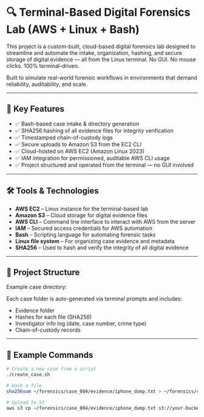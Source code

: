 # 🔍 Terminal-Based Digital Forensics Lab (AWS + Linux + Bash)

This project is a custom-built, cloud-based digital forensics lab designed to streamline and automate the intake, organization, hashing, and secure storage of digital evidence — all from the Linux terminal. No GUI. No mouse clicks. 100% terminal-driven.

Built to simulate real-world forensic workflows in environments that demand reliability, auditability, and scale.

---

## 🚀 Key Features

- ✅ Bash-based case intake & directory generation
- ✅ SHA256 hashing of all evidence files for integrity verification
- ✅ Timestamped chain-of-custody logs
- ✅ Secure uploads to Amazon S3 from the EC2 CLI
- ✅ Cloud-hosted on AWS EC2 (Amazon Linux 2023)
- ✅ IAM integration for permissioned, auditable AWS CLI usage
- ✅ Project structured and operated from the terminal — no GUI involved

---

## 🛠 Tools & Technologies

- **AWS EC2** – Linux instance for the terminal-based lab
- **Amazon S3** – Cloud storage for digital evidence files
- **AWS CLI** – Command line interface to interact with AWS from the server
- **IAM** – Secured access credentials for AWS automation
- **Bash** – Scripting language for automating forensic tasks
- **Linux file system** – For organizing case evidence and metadata
- **SHA256** – Used to hash and verify the integrity of all digital evidence

---

## 📁 Project Structure

Example case directory:

Each case folder is auto-generated via terminal prompts and includes:
- Evidence folder
- Hashes for each file (SHA256)
- Investigator info log (date, case number, crime type)
- Chain-of-custody records

---

## 🧪 Example Commands

```bash
# Create a new case from a script
./create_case.sh

# Hash a file
sha256sum ~/forensics/case_004/evidence/iphone_dump.txt > ~/forensics/case_004/hashes/iphone_dump.sha256

# Upload to S3
aws s3 cp ~/forensics/case_004/evidence/iphone_dump.txt s3://your-bucket-name/case_004/evidence/
